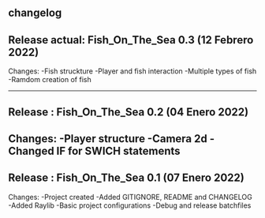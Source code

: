 changelog
---------

Release actual:    Fish_On_The_Sea 0.3 (12 Febrero 2022)
-------------------------------------------------------------------------
Changes:
-Fish struckture
-Player and fish interaction
-Multiple types of fish
-Ramdom creation of fish

-------------------------------------------------------------------------
Release :	Fish_On_The_Sea 0.2 (04 Enero 2022)
-------------------------------------------------------------------------
Changes:
-Player structure
-Camera 2d 
-Changed IF for SWICH statements
-------------------------------------------------------------------------
Release :	Fish_On_The_Sea 0.1 (07 Enero 2022)
-------------------------------------------------------------------------
Changes:
-Project created
-Added GITIGNORE, README and CHANGELOG
-Added Raylib
-Basic project configurations
-Debug and release batchfiles
